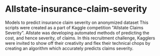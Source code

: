 # Allstate-insurance-claim-severity
Models to predict insurance claim severity on anonymized dataset 
This scripts were created as a part of Kaggle competition "Allstate Claims Severity". Allstate was developing automated methods of predicting the cost, and hence severity, of claims. In this recruitment challenge, Kagglers were invited to show off their creativity and flex their technical chops by creating an algorithm which accurately predicts claims severity. 
